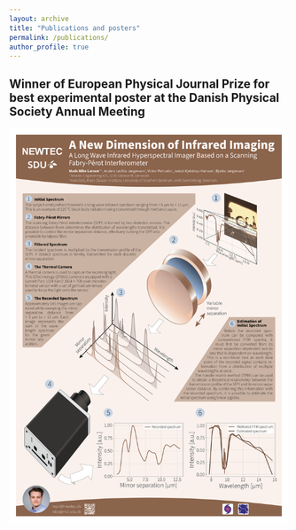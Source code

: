 ```yaml
---
layout: archive
title: "Publications and posters"
permalink: /publications/
author_profile: true
---
```


## Winner of European Physical Journal Prize for best experimental poster at the Danish Physical Society Annual Meeting
[![DFS_poster](/assets/images/HSTC_poster_8_DFS.png)](/assets/other_files/HSTC_poster_8_DFS.pdf)
